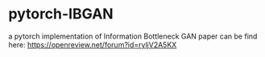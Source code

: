 # pytorch-IBGAN
a pytorch implementation of Information Bottleneck GAN
paper can be find here: https://openreview.net/forum?id=ryljV2A5KX
